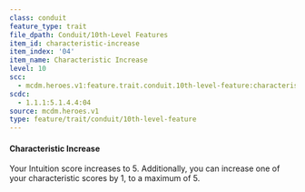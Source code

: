 ```yaml
---
class: conduit
feature_type: trait
file_dpath: Conduit/10th-Level Features
item_id: characteristic-increase
item_index: '04'
item_name: Characteristic Increase
level: 10
scc:
  - mcdm.heroes.v1:feature.trait.conduit.10th-level-feature:characteristic-increase
scdc:
  - 1.1.1:5.1.4.4:04
source: mcdm.heroes.v1
type: feature/trait/conduit/10th-level-feature
---
```


#### Characteristic Increase

Your Intuition score increases to 5. Additionally, you can increase one of your characteristic scores by 1, to a maximum of 5.
